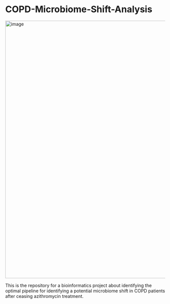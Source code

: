 # COPD-Microbiome-Shift-Analysis
<img width="812" alt="image" src="https://github.com/BirgitRijvers/COPD-Microbiome-Shift-Analysis/assets/126883391/ef7643ec-7762-463c-a389-09d1efb31ee2">


This is the repository for a bioinformatics project about identifying the optimal pipeline for identifying a potential microbiome shift in COPD patients after ceasing azithromycin treatment.

